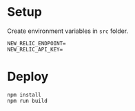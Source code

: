 # Setup

Create environment variables in `src` folder.

```
NEW_RELIC_ENDPOINT=
NEW_RELIC_API_KEY=
```

# Deploy

```
npm install
npm run build
```